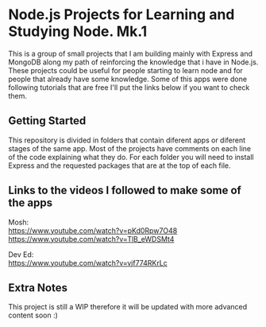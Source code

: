 # Node.js Projects for Learning and Studying Node. Mk.1
This is a group of small projects that I am building mainly with Express and MongoDB along my path of reinforcing the knowledge that i have in Node.js. These projects could be useful for people starting to learn node and for people that already have some knowledge. Some of this apps were done following tutorials that are free I'll put the links below if you want to check them.
## Getting Started
This repository is divided in folders that contain diferent apps or diferent stages of the same app. Most of the projects have comments on each line of the code explaining what they do. For each folder you will need to install Express and the requested packages that are at the top of each file.
## Links to the videos I followed to make some of the apps
Mosh:  
https://www.youtube.com/watch?v=pKd0Rpw7O48  
https://www.youtube.com/watch?v=TlB_eWDSMt4  
  
Dev Ed:  
https://www.youtube.com/watch?v=vjf774RKrLc
## Extra Notes
This project is still a WIP therefore it will be updated with more advanced content soon :)
